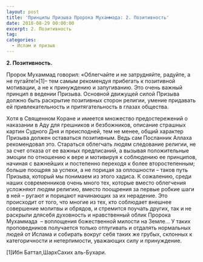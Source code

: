 ```yaml
---
layout: post
title: 'Принципы Призыва Пророка Мухаммада: 2. Позитивность'
date: 2018-08-29 00:00:00
excerpt: 2. Позитивность
tag:
categories:
  - Ислам и призыв
---
```


**2. Позитивность.**

Пророк Мухаммад говорил: «Облегчайте и не затрудняйте, радуйте, а не пугайте!»[1]– тем самым рекомендуя прибегать к позитивной мотивации, а не к принуждению и запугиванию. Это очень важный принцип в ведении Призыва. Основной движущей силой Призыва должно быть раскрытие позитивных сторон религии, умение придавать ей привлекательность и притягательность в глазах общества.

Хотя в Священном Коране и имеется множество предостережений о наказании в Аду для грешников и безбожников, описание страшных картин Судного Дня и преисподней, тем не менее, общий характер Призыва должен оставаться позитивным. Ведь сам Посланник Аллаха рекомендовал это. Стараться облегчать людям следование религии, не за счет отказа от ее важных предписаний, а вызывая положительные эмоции по отношению к вере и мотивируя к соблюдению ее принципов, начиная с важнейших и постепенно переходя к более второстепенным; больше поощряя за успехи, а не порицая за оплошности – таков путь Призыва, который мы понимаем из этого хадиса. К сожалению, среди наших современников очень много тех, которые вместо облегчения усложняют людям религию, вместо поощрения за первые робкие шаги в ней – ругают и порицают начинающих за их нерадение. Это происходит от того, что многие из тех, кто соблюдает внешнее совершение молитвы и обрядов, и стремится поучать других, так и не раскрыли длясебя духовность и нравственный облик Пророка Мухаммада  – воплощения божественной милости на Земле… У таких проповедников получается только отпугивать и отдалять нормальных людей от Ислама и собирать вокруг себя таких же грубых, склонных к категоричности и нетерпимости, уважающих силу и принуждение.

[1]Ибн Баттал,ШархСахих аль-Бухари.